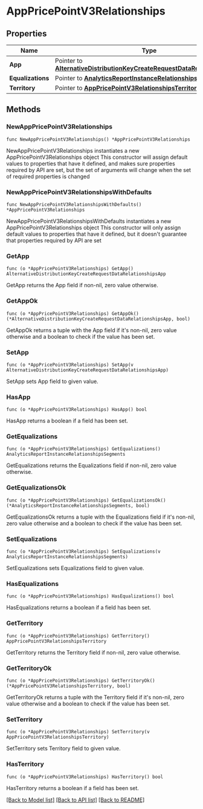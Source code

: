 # AppPricePointV3Relationships

## Properties

Name | Type | Description | Notes
------------ | ------------- | ------------- | -------------
**App** | Pointer to [**AlternativeDistributionKeyCreateRequestDataRelationshipsApp**](AlternativeDistributionKeyCreateRequestDataRelationshipsApp.md) |  | [optional] 
**Equalizations** | Pointer to [**AnalyticsReportInstanceRelationshipsSegments**](AnalyticsReportInstanceRelationshipsSegments.md) |  | [optional] 
**Territory** | Pointer to [**AppPricePointV3RelationshipsTerritory**](AppPricePointV3RelationshipsTerritory.md) |  | [optional] 

## Methods

### NewAppPricePointV3Relationships

`func NewAppPricePointV3Relationships() *AppPricePointV3Relationships`

NewAppPricePointV3Relationships instantiates a new AppPricePointV3Relationships object
This constructor will assign default values to properties that have it defined,
and makes sure properties required by API are set, but the set of arguments
will change when the set of required properties is changed

### NewAppPricePointV3RelationshipsWithDefaults

`func NewAppPricePointV3RelationshipsWithDefaults() *AppPricePointV3Relationships`

NewAppPricePointV3RelationshipsWithDefaults instantiates a new AppPricePointV3Relationships object
This constructor will only assign default values to properties that have it defined,
but it doesn't guarantee that properties required by API are set

### GetApp

`func (o *AppPricePointV3Relationships) GetApp() AlternativeDistributionKeyCreateRequestDataRelationshipsApp`

GetApp returns the App field if non-nil, zero value otherwise.

### GetAppOk

`func (o *AppPricePointV3Relationships) GetAppOk() (*AlternativeDistributionKeyCreateRequestDataRelationshipsApp, bool)`

GetAppOk returns a tuple with the App field if it's non-nil, zero value otherwise
and a boolean to check if the value has been set.

### SetApp

`func (o *AppPricePointV3Relationships) SetApp(v AlternativeDistributionKeyCreateRequestDataRelationshipsApp)`

SetApp sets App field to given value.

### HasApp

`func (o *AppPricePointV3Relationships) HasApp() bool`

HasApp returns a boolean if a field has been set.

### GetEqualizations

`func (o *AppPricePointV3Relationships) GetEqualizations() AnalyticsReportInstanceRelationshipsSegments`

GetEqualizations returns the Equalizations field if non-nil, zero value otherwise.

### GetEqualizationsOk

`func (o *AppPricePointV3Relationships) GetEqualizationsOk() (*AnalyticsReportInstanceRelationshipsSegments, bool)`

GetEqualizationsOk returns a tuple with the Equalizations field if it's non-nil, zero value otherwise
and a boolean to check if the value has been set.

### SetEqualizations

`func (o *AppPricePointV3Relationships) SetEqualizations(v AnalyticsReportInstanceRelationshipsSegments)`

SetEqualizations sets Equalizations field to given value.

### HasEqualizations

`func (o *AppPricePointV3Relationships) HasEqualizations() bool`

HasEqualizations returns a boolean if a field has been set.

### GetTerritory

`func (o *AppPricePointV3Relationships) GetTerritory() AppPricePointV3RelationshipsTerritory`

GetTerritory returns the Territory field if non-nil, zero value otherwise.

### GetTerritoryOk

`func (o *AppPricePointV3Relationships) GetTerritoryOk() (*AppPricePointV3RelationshipsTerritory, bool)`

GetTerritoryOk returns a tuple with the Territory field if it's non-nil, zero value otherwise
and a boolean to check if the value has been set.

### SetTerritory

`func (o *AppPricePointV3Relationships) SetTerritory(v AppPricePointV3RelationshipsTerritory)`

SetTerritory sets Territory field to given value.

### HasTerritory

`func (o *AppPricePointV3Relationships) HasTerritory() bool`

HasTerritory returns a boolean if a field has been set.


[[Back to Model list]](../README.md#documentation-for-models) [[Back to API list]](../README.md#documentation-for-api-endpoints) [[Back to README]](../README.md)



